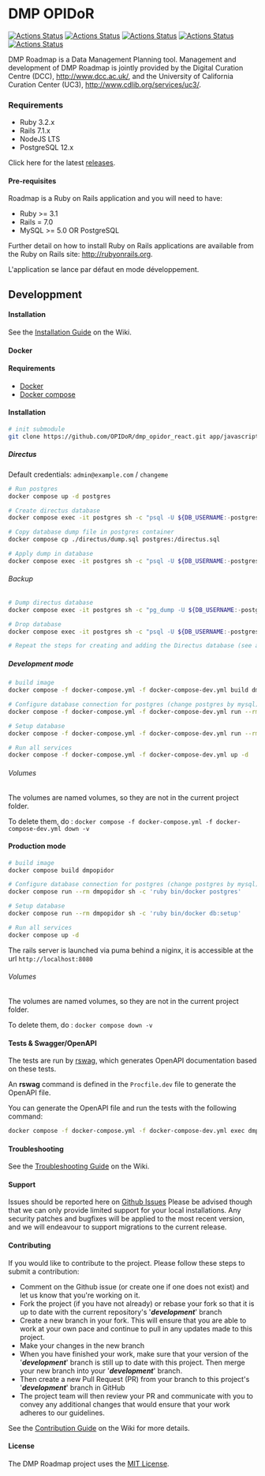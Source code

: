# DMP OPIDoR

[![Actions Status](https://github.com/DMPRoadmap/roadmap/workflows/Brakeman/badge.svg)](https://github.com/DMPRoadmap/roadmap/actions)
[![Actions Status](https://github.com/DMPRoadmap/roadmap/workflows/Rubocop/badge.svg)](https://github.com/DMPRoadmap/roadmap/actions)
[![Actions Status](https://github.com/DMPRoadmap/roadmap/workflows/ESLint/badge.svg)](https://github.com/DMPRoadmap/roadmap/actions)
[![Actions Status](https://github.com/DMPRoadmap/roadmap/workflows/Tests%20-%20PostgreSQL/badge.svg)](https://github.com/DMPRoadmap/roadmap/actions)
[![Actions Status](https://github.com/DMPRoadmap/roadmap/workflows/Tests%20-%20MySQL/badge.svg)](https://github.com/DMPRoadmap/roadmap/actions)

DMP Roadmap is a Data Management Planning tool. Management and development of DMP Roadmap is jointly provided by the Digital Curation Centre (DCC), http://www.dcc.ac.uk/, and the University of California Curation Center (UC3), http://www.cdlib.org/services/uc3/.

### Requirements

- Ruby 3.2.x
- Rails 7.1.x
- NodeJS LTS
- PostgreSQL 12.x

Click here for the latest [releases](https://github.com/DMPRoadmap/roadmap/releases/).

#### Pre-requisites
Roadmap is a Ruby on Rails application and you will need to have:
- Ruby >= 3.1
- Rails = 7.0
- MySQL >= 5.0 OR PostgreSQL

Further detail on how to install Ruby on Rails applications are available from the Ruby on Rails site: http://rubyonrails.org.

L'application se lance par défaut en mode développement.

## Developpment

#### Installation
See the [Installation Guide](https://github.com/DMPRoadmap/roadmap/wiki/Installation) on the Wiki.

#### Docker

#### Requirements
- [Docker](https://www.docker.com/)
- [Docker compose](https://docs.docker.com/compose/install/)

#### Installation

```bash
# init submodule
git clone https://github.com/OPIDoR/dmp_opidor_react.git app/javascript/dmp_opidor_react

```

##### Directus

Default credentials: ``admin@example.com`` / ``changeme``

```bash
# Run postgres
docker compose up -d postgres

# Create directus database
docker compose exec -it postgres sh -c "psql -U ${DB_USERNAME:-postgres} -c 'create database ${DIRECTUS_DATABASE:-directus};'"

# Copy database dump file in postgres container
docker compose cp ./directus/dump.sql postgres:/directus.sql

# Apply dump in database
docker compose exec -it postgres sh -c "psql -U ${DB_USERNAME:-postgres} ${DIRECTUS_DATABASE:-directus} < directus.sql"
```

###### Backup

```bash
# Dump directus database
docker compose exec -it postgres sh -c "pg_dump -U ${DB_USERNAME:-postgres} ${DIRECTUS_DATABASE:-directus}" > directus/dump.sql

# Drop database
docker compose exec -it postgres sh -c "psql -U ${DB_USERNAME:-postgres} -c 'drop database ${DIRECTUS_DATABASE:-directus};'"

# Repeat the steps for creating and adding the Directus database (see above)
```

##### Development mode

```bash
# build image
docker compose -f docker-compose.yml -f docker-compose-dev.yml build dmpopidor

# Configure database connection for postgres (change postgres by mysql)
docker compose -f docker-compose.yml -f docker-compose-dev.yml run --rm dmpopidor sh -c 'ruby bin/docker postgres'

# Setup database
docker compose -f docker-compose.yml -f docker-compose-dev.yml run --rm dmpopidor sh -c 'bin/rails db:environment:set RAILS_ENV=development; ruby bin/docker db:setup'

# Run all services
docker compose -f docker-compose.yml -f docker-compose-dev.yml up -d
```

###### Volumes

The volumes are named volumes, so they are not in the current project folder.

To delete them, do : ``docker compose -f docker-compose.yml -f docker-compose-dev.yml down -v``

#### Production mode

```bash
# build image
docker compose build dmpopidor

# Configure database connection for postgres (change postgres by mysql)
docker compose run --rm dmpopidor sh -c 'ruby bin/docker postgres'

# Setup database
docker compose run --rm dmpopidor sh -c 'ruby bin/docker db:setup'

# Run all services
docker compose up -d
```

The rails server is launched via puma behind a niginx, it is accessible at the url ``http://localhost:8080``

###### Volumes

The volumes are named volumes, so they are not in the current project folder.

To delete them, do : ``docker compose down -v``

#### Tests & Swagger/OpenAPI
The tests are run by [rswag](https://github.com/rswag/rswag), which generates OpenAPI documentation based on these tests.

An **rswag** command is defined in the ``Procfile.dev`` file to generate the OpenAPI file.

You can generate the OpenAPI file and run the tests with the following command:

```bash
docker compose -f docker-compose.yml -f docker-compose-dev.yml exec dmpopidor sh -c "RAILS_ENV=test rails rswag"
```

#### Troubleshooting
See the [Troubleshooting Guide](https://github.com/DMPRoadmap/roadmap/wiki/Troubleshooting) on the Wiki.

#### Support
Issues should be reported here on [Github Issues](https://github.com/DMPRoadmap/roadmap/issues)
Please be advised though that we can only provide limited support for your local installations.
Any security patches and bugfixes will be applied to the most recent version, and we will endeavour to support migrations to the current release.

#### Contributing
If you would like to contribute to the project. Please follow these steps to submit a contribution:
* Comment on the Github issue (or create one if one does not exist) and let us know that you're working on it.
* Fork the project (if you have not already) or rebase your fork so that it is up to date with the current repository's '_**development**_' branch
* Create a new branch in your fork. This will ensure that you are able to work at your own pace and continue to pull in any updates made to this project.
* Make your changes in the new branch
* When you have finished your work, make sure that your version of the '_**development**_' branch is still up to date with this project. Then merge your new branch into your '_**development**_' branch.
* Then create a new Pull Request (PR) from your branch to this project's '_**development**_' branch in GitHub
* The project team will then review your PR and communicate with you to convey any additional changes that would ensure that your work adheres to our guidelines.

See the [Contribution Guide](https://github.com/DMPRoadmap/roadmap/blob/development/CONTRIBUTING.md) on the Wiki for more details.

#### License
The DMP Roadmap project uses the <a href="./LICENSE.md">MIT License</a>.
